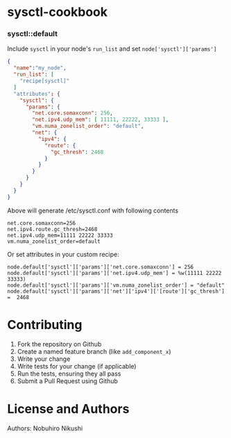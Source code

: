 # sysctl-cookbook

### sysctl::default

Include `sysctl` in your node's `run_list` and set `node['sysctl']['params']`

```json
{
  "name":"my_node",
  "run_list": [
    "recipe[sysctl]"
  ]
  "attributes": {
    "sysctl": {
      "params": {
        "net.core.somaxconn": 256,
        "net.ipv4.udp_mem": [ 11111, 22222, 33333 ],
        "vm.numa_zonelist_order": "default",
        "net": {
          "ipv4": {
            "route": {
              "gc_thresh": 2468
            }
          }
        }
      }
    }
  }
}
```

Above will generate /etc/sysctl.conf with following contents

```
net.core.somaxconn=256
net.ipv4.route.gc_thresh=2468
net.ipv4.udp_mem=11111 22222 33333
vm.numa_zonelist_order=default
```

Or set attributes in your custom recipe:

```
node.default['sysctl']['params']['net.core.somaxconn'] = 256
node.default['sysctl']['params']['net.ipv4.udp_mem'] = %w(11111 22222 33333)
node.default['sysctl']['params']['vm.numa_zonelist_order'] = "default"
node.default['sysctl']['params']['net']['ipv4']['[route']['gc_thresh'] =  2468
```

# Contributing

1. Fork the repository on Github
2. Create a named feature branch (like `add_component_x`)
3. Write your change
4. Write tests for your change (if applicable)
5. Run the tests, ensuring they all pass
6. Submit a Pull Request using Github

# License and Authors

Authors: Nobuhiro Nikushi
